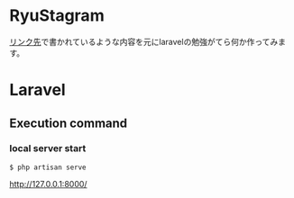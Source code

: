 # RyuStagram  
[リンク先](https://team-lab.github.io/skillup/step2/03-laravel-demo.html)で書かれているような内容を元にlaravelの勉強がてら何か作ってみます。   

# Laravel  
## Execution command  

### local server start
```command line
$ php artisan serve  
```
http://127.0.0.1:8000/

